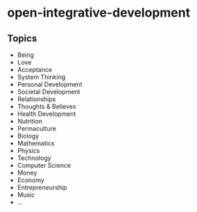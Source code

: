open-integrative-development
============================

## Topics

* Being
* Love
* Acceptance
* System Thinking
* Personal Development
* Societal Development
* Relationships
* Thoughts & Believes
* Health Development
* Nutrition
* Permaculture
* Biology
* Mathematics
* Physics
* Technology
* Computer Science
* Money
* Economy
* Entrepreneurship
* Music
* ...
